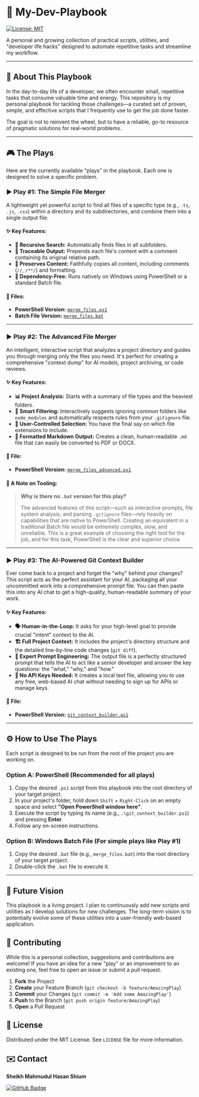 # 📖 My-Dev-Playbook

[![License: MIT](https://img.shields.io/badge/License-MIT-yellow.svg)](https://opensource.org/licenses/MIT)

A personal and growing collection of practical scripts, utilities, and "developer life hacks" designed to automate repetitive tasks and streamline my workflow.

---

## 🎯 About This Playbook

In the day-to-day life of a developer, we often encounter small, repetitive tasks that consume valuable time and energy. This repository is my personal playbook for tackling those challenges—a curated set of proven, simple, and effective scripts that I frequently use to get the job done faster.

The goal is not to reinvent the wheel, but to have a reliable, go-to resource of pragmatic solutions for real-world problems.

---

## 🎮 The Plays

Here are the currently available "plays" in the playbook. Each one is designed to solve a specific problem.

### ▶️ Play #1: The Simple File Merger

A lightweight yet powerful script to find all files of a specific type (e.g., `.ts`, `.js`, `.css`) within a directory and its subdirectories, and combine them into a single output file.

#### ✨ Key Features:
-   **🔄 Recursive Search:** Automatically finds files in all subfolders.
-   **📝 Traceable Output:** Prepends each file's content with a comment containing its original relative path.
-   **📂 Preserves Content:** Faithfully copies all content, including comments (`//`, `/**/`) and formatting.
-   **🔌 Dependency-Free:** Runs natively on Windows using PowerShell or a standard Batch file.

#### 📁 Files:
-   **PowerShell Version:** [`merge_files.ps1`](./plays/01-file-merger/merge_files.ps1)
-   **Batch File Version:** [`merge_files.bat`](./plays/01-file-merger/merge_files.bat)

---

### ▶️ Play #2: The Advanced File Merger

An intelligent, interactive script that analyzes a project directory and guides you through merging only the files you need. It's perfect for creating a comprehensive "context dump" for AI models, project archiving, or code reviews.

#### ✨ Key Features:
-   **📊 Project Analysis:** Starts with a summary of file types and the heaviest folders.
-   **🤖 Smart Filtering:** Interactively suggests ignoring common folders like `node_modules` and automatically respects rules from your `.gitignore` file.
-   **🎯 User-Controlled Selection:** You have the final say on which file extensions to include.
-   **📄 Formatted Markdown Output:** Creates a clean, human-readable `.md` file that can easily be converted to PDF or DOCX.

#### 📁 File:
-   **PowerShell Version:** [`merge_files_advanced.ps1`](./plays/02-file-merger-advanced/merge_files_advanced.ps1)

#### 📝 A Note on Tooling:
> **Why is there no `.bat` version for this play?**
>
> The advanced features of this script—such as interactive prompts, file system analysis, and parsing `.gitignore` files—rely heavily on capabilities that are native to PowerShell. Creating an equivalent in a traditional Batch file would be extremely complex, slow, and unreliable. This is a great example of choosing the right tool for the job, and for this task, PowerShell is the clear and superior choice.

---

### ▶️ Play #3: The AI-Powered Git Context Builder

Ever come back to a project and forget the "why" behind your changes? This script acts as the perfect assistant for your AI, packaging all your uncommitted work into a comprehensive prompt file. You can then paste this into any AI chat to get a high-quality, human-readable summary of your work.

#### ✨ Key Features:
-   **🗣️ Human-in-the-Loop:** It asks for your high-level goal to provide crucial "intent" context to the AI.
-   **🏗️ Full Project Context:** It includes the project's directory structure and the detailed line-by-line code changes (`git diff`).
-   **🤖 Expert Prompt Engineering:** The output file is a perfectly structured prompt that tells the AI to act like a senior developer and answer the key questions: the "what," "why," and "how."
-   **🚫 No API Keys Needed:** It creates a local text file, allowing you to use any free, web-based AI chat without needing to sign up for APIs or manage keys.

#### 📁 File:
-   **PowerShell Version:** [`git_context_builder.ps1`](./plays/03-ai-git-context-builder/git_context_builder.ps1)

---

## ⚙️ How to Use The Plays

Each script is designed to be run from the root of the project you are working on.

### Option A: PowerShell (Recommended for all plays)
1.  Copy the desired `.ps1` script from this playbook into the root directory of your target project.
2.  In your project's folder, hold down `Shift` + `Right-Click` on an empty space and select **"Open PowerShell window here"**.
3.  Execute the script by typing its name (e.g., `.\git_context_builder.ps1`) and pressing **Enter**.
4.  Follow any on-screen instructions.

### Option B: Windows Batch File (For simple plays like Play #1)
1.  Copy the desired `.bat` file (e.g., `merge_files.bat`) into the root directory of your target project.
2.  Double-click the `.bat` file to execute it.

---

## 🚀 Future Vision

This playbook is a living project. I plan to continuously add new scripts and utilities as I develop solutions for new challenges. The long-term vision is to potentially evolve some of these utilities into a user-friendly web-based application.

## 🤝 Contributing

While this is a personal collection, suggestions and contributions are welcome! If you have an idea for a new "play" or an improvement to an existing one, feel free to open an issue or submit a pull request.

1.  **Fork** the Project
2.  **Create** your Feature Branch (`git checkout -b feature/AmazingPlay`)
3.  **Commit** your Changes (`git commit -m 'Add some AmazingPlay'`)
4.  **Push** to the Branch (`git push origin feature/AmazingPlay`)
5.  **Open** a Pull Request

## 📜 License

Distributed under the MIT License. See `LICENSE` file for more information.

## ✉️ Contact

**Sheikh Mahmudul Hasan Shium**

[![GitHub Badge](https://img.shields.io/badge/-GitHub-181717?style=for-the-badge&logo=github&logoColor=white)](https://github.com/sheikhmahmudulhasanshium/)